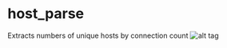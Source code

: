 # host_parse
Extracts numbers of unique hosts by connection count
![alt tag](https://github.com/akbarq/host_parse/blob/master/screenshot.png)
